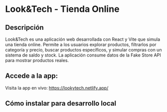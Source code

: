 # Look&Tech - Tienda Online

## Descripción

Look&Tech es una aplicación web desarrollada con React y Vite que simula una tienda online. Permite a los usuarios explorar productos, filtrarlos por categoría y precio, buscar productos específicos, y simular compras con un sistema de saldo y stock. La aplicación consume datos de la Fake Store API para mostrar productos reales.

## Accede a la app:

Visita la app en vivo: https://lookytech.netlify.app/

## Cómo instalar para desarrollo local

